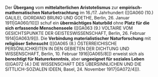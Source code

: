 
Der **Übergang** vom **mittelalterlichen Aristotelismus** zur **empirisch-mathematischen Naturbetrachtung** im 16./17. Jahrhundert ([[GA060 (10.) GALILEI, GIORDANO BRUNO UND GOETHE, Berlin, 26. Januar 1911|GA060/10]]) schuf ein **übermächtiges Naturbild** ohne **Platz für die sich erfassende Menschenseele** ([[GA063 (9.) VOLTAIRE VOM GESICHTSPUNKTE DER GEISTESWISSENSCHAFT, Berlin, 26. Februar 1914|GA063/9]]). Die **Verbindung materialistischer Naturforschung** mit **religiöser Sehnsucht** ([[GA065 (8.) ÖSTERREICHISCHE PERSÖNLICHKEITEN IN DEN GEBIETEN DER DICHTUNG UND WISSENSCHAFT, Berlin, 10. Februar 1916|GA065/8]]) erweist sich als **berechtigt für Naturerkenntnis**, aber **ungeeignet für soziales Leben** ([[GA072 (4.) DIE WISSENSCHAFT DES ÜBERSINNLICHEN UND DIE SITTLICH-SOZIALEN IDEEN, Basel, 24. November 1917|GA072/4]]).

